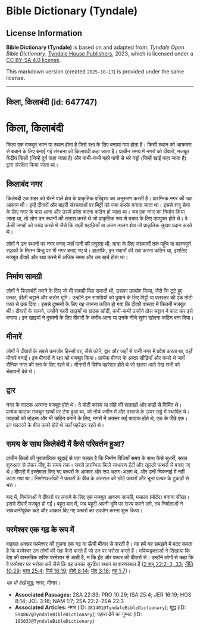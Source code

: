 # Bible Dictionary (Tyndale)

## License Information

**Bible Dictionary (Tyndale)** is based on and adapted from: _Tyndale Open Bible Dictionary_, [Tyndale House Publishers](https://tyndaleopenresources.com/), 2023, which is licensed under a [CC BY-SA 4.0 license](https://creativecommons.org/licenses/by-sa/4.0/legalcode.en).

This markdown version (created `2025-10-17`) is provided under the same license.



--------------------------------

## किला, किलाबंदी (id: 647747)

किला, किलाबंदी
==============

किला एक मजबूत भवन या स्थान होता है जिसे रक्षा के लिए बनाया गया होता है। किसी स्थान को आक्रमण से बचाने के लिए बनाई गई संरचना को किलाबंदी कहा जाता है। प्राचीन समय में नगरों को दीवारों, मजबूत केंद्रीय किलों (जिन्हें दुर्ग कहा जाता है) और कभी\-कभी गहरे पानी से भरे गड्ढों (जिन्हें खाई कहा जाता है) द्वारा संरक्षित किया जाता था।

किलाबंद नगर
-----------

किलेबंदी एक शहर को घेरने वाले क्षेत्र के प्राकृतिक परिदृश्य का अनुसरण करती है। प्रारम्भिक नगर की रक्षा आसान थी। इन्हें दीवारों और बाहरी संरचनाओं पर मिट्टी को जमा करके बनाया जाता था। इससे शत्रु सेना के लिए नगर के पास आना और उसमें प्रवेश करना कठिन हो जाता था। जब एक नगर का निर्माण किया जाता था, तो लोग उन स्थानों की तलाश करते थे जो प्राकृतिक रूप से बचाव के लिए उपयुक्त होते थे। वे ऊँची जगहों को पसंद करते थे जैसे कि खड़ी पहाड़ियाँ या अलग\-थलग क्षेत्र जो प्राकृतिक सुरक्षा प्रदान करते थे।

लोगों ने उन स्थानों पर नगर बनाए जहाँ पानी की प्रचुरता थी, यात्रा के लिए जलमार्गों तक पहुँच या महत्वपूर्ण सड़कों के मिलन बिन्दु पर भी नगर बनाए गए थे। हालांकि, इन स्थानों की रक्षा करना कठिन था, इसलिए मजबूत दीवारें और रक्षा करने में अधिक समय और धन खर्च होता था।

निर्माण सामग्री
---------------

लोगों ने किलाबंदी करने के लिए जो भी सामग्री मिल सकती थी, उसका उपयोग किया, जैसे कि टूटे हुए पत्थर, ढीली चट्टाने और कठोर भूमि। उन्होंने इन सामग्रियों को छुपाने के लिए मिट्टी या पलस्तर की एक मोटी परत से ढक दिया। इससे दुश्मनों के लिए यह जानना कठिन हो गया कि दीवारें वास्तव में कितनी मजबूत थीं। दीवारों के सामने, उन्होंने गहरी खाइयाँ या खंदक खोदीं, कभी\-कभी उन्होंने ठोस चट्टान में काट कर इसे बनाया। इन खाइयों ने दुश्मनों के लिए दीवारों के करीब आना या उनके नीचे सुरंग खोदना कठिन बना दिया।

मीनारें
-------

लोगों ने दीवारों के सबसे कमजोर हिस्सों पर, जैसे कोने, द्वार और जहाँ से पानी नगर में प्रवेश करता था, वहाँ मीनारें बनाईं। इन मीनारों ने रक्षा को मजबूत किया। प्रत्येक मीनार के अन्दर सीढ़ियाँ और कमरे थे जहाँ सैनिक नगर की रक्षा के लिए रहते थे। मीनारों में विशेष पहरेदार होते थे जो खतरा आते देख सभी को चेतावनी देते थे।

द्वार
-----

नगर के फाटक अत्यन्त मजबूत होते थे। वे मोटी कांस्य या लोहे की सलाखों और कड़ों से निर्मित थे। प्रत्येक फाटक मजबूत खम्बों पर टंगा हुआ था, जो नीचे जमीन में और दरवाजे के ऊपर लट्ठे में स्थापित थे। फाटकों को तोड़ना और भी कठिन बनाने के लिए, नगरों में अक्सर कई फाटक होते थे, एक के पीछे एक। इन फाटकों के बीच कमरे होते थे जहाँ पहरेदार रहते थे।

समय के साथ किलेबंदी में कैसे परिवर्तन हुआ?
------------------------------------------

प्राचीन किलों की पुरातात्विक खुदाई से पता चलता है कि निर्माण विधियाँ समय के साथ कैसे सुधरीं, सरल शुरुआत से लेकर यीशु के समय तक। सबसे प्रारम्भिक किले साधारण ईंटों और खुरदरे पत्थरों से बनाए गए थे। दीवारों में इस्तेमाल किए गए पत्थरों के आकार और रूप अलग\-अलग थे, और उन्हें चिकनाई में नहीं काटा गया था। निर्माणकर्ताओं ने पत्थरों के बीच के अंतराल को छोटे पत्थरों और चूना पत्थर के टुकड़ों से भरा।

बाद में, निर्माताओं ने दीवारों पर लगाने के लिए एक मजबूत आवरण सामग्री, मसाला (मोर्टर) बनाना सीखा। इससे दीवारें मजबूत हो गईं। बहुत बाद में, जब यहूदी अपनी भूमि पर राज्य करने लगे, तब निर्माताओं ने सावधानीपूर्वक कटे और आकार दिए गए पत्थरों का उपयोग करना शुरू किया।

परमेश्वर एक गढ़ के रूप में
--------------------------

बाइबल अक्सर परमेश्वर की तुलना एक गढ़ या ऊँची मीनार से करती है। यह हमें यह समझने में मदद करता है कि परमेश्वर उन लोगों की रक्षा कैसे करते हैं जो उन पर भरोसा करते हैं। भविष्यद्वक्ताओं ने सिखाया कि देश की वास्तविक शक्ति परमेश्वर से आती है, न कि ईंट और पत्थर की दीवारों से। उन्होंने लोगों से कहा कि वे परमेश्वर पर भरोसा करें जैसे कि वह उनका सुरक्षित स्थान या शरणस्थल हैं ([2 शमू 22:2–3, 33](https://ref.ly/2Sam22:2-2Sam22:3,2Sam22:33); [नीति 10:29](https://ref.ly/Prov10:29); [यशा 25:4](https://ref.ly/Isa25:4); [यिर्म 16:19](https://ref.ly/Jer16:19); [होशे 8:14](https://ref.ly/Hos8:14); [योए 3:16](https://ref.ly/Joel3:16); [नहू 1:7](https://ref.ly/Nah1:7))।

*यह भी देखें* युद्ध; नगर; मीनार।

* **Associated Passages:** 2SA 22:33; PRO 10:29; ISA 25:4; JER 16:19; HOS 8:14; JOL 3:16; NAM 1:7; 2SA 22:2–2SA 22:3
* **Associated Articles:** नगर (ID: `381401@TyndaleBibleDictionary`); युद्ध (ID: `594862@TyndaleBibleDictionary`); पहारा देने का गुम्मट (ID: `185033@TyndaleBibleDictionary`)

